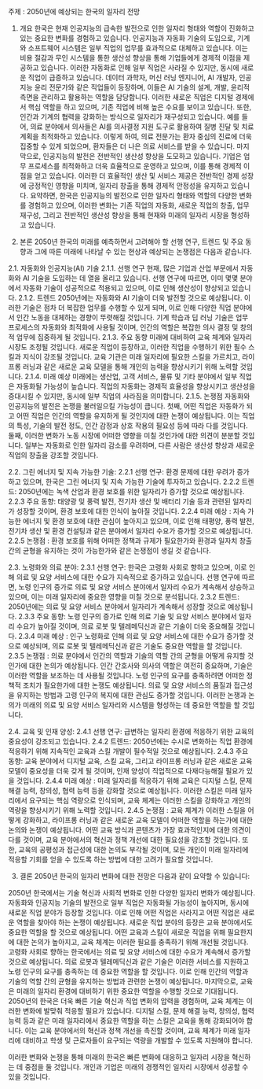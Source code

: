 주제 :  2050년에 예상되는 한국의 일자리 전망

1. 개요
한국은 현재 인공지능의 급속한 발전으로 인한 일자리 형태와 역할이 진화하고 있는 중요한 변화를 경험하고 있습니다. 
인공지능과 자동화 기술의 도입으로, 기계와 소프트웨어 시스템은 일부 직업의 업무를 효과적으로 대체하고 있습니다. 이는 비용 절감과 무인 시스템을 통한 생산성 향상을 통해 기업들에게 경제적 이점을 제공하고 있습니다. 
이러한 자동화로 인해 일부 직업은 사라질 수 있지만, 동시에 새로운 직업이 급증하고 있습니다. 데이터 과학자, 머신 러닝 엔지니어, AI 개발자, 인공지능 윤리 전문가와 같은 직업들이 등장하며, 이들은 AI 기술의 설계, 개발, 윤리적 측면을 관리하고 활용하는 역할을 담당합니다. 
이러한 새로운 직업은 디지털 경제에서 핵심 역할을 하고 있으며, 기존 직업에 비해 높은 수요를 보이고 있습니다.
또한, 인간과 기계의 협력을 강화하는 방식으로 일자리가 재구성되고 있습니다. 예를 들어, 의료 분야에서 의사들은 AI를 의사결정 지원 도구로 활용하여 질병 진달 및 치료 계획을 최적화하고 있습니다. 이렇게 하여, 의료 전문가는 환자 중심의 진료에 더욱 집중할 수 있게 되었으며, 환자들은 더 나은 의료 서비스를 받을 수 있습니다.
마지막으로, 인공지능의 발전은 전반적인 생산성 향상을 도모하고 있습니다. 기업은 업무 프로세스를 최적화하고 더욱 효율적으로 운영하고 있으며, 이를 통해 경제적 이점을 얻고 있습니다. 이러한 더 효율적인 생산 및 서비스 제공은 전반적인 경제 성장에 긍정적인 영향을 미치며, 일자리 창출을 통해 경제적 안정성을 유지하고 있습니다.
요약하면, 한국은 인공지능의 발전으로 인한 일자리 형태와 역할의 다양한 변화를 경험하고 있으며, 이러한 변화는 기존 직업의 자동화, 새로운 직업의 창출, 업무 재구성, 그리고 전반적인 생산성 향상을 통해 현재와 미래의 일자리 시장을 형성하고 있습니다.

2. 본론
2050년 한국의 미래를 예측하면서 고려해야 할 선행 연구, 트렌드 및 주요 동향과 그에 따른 미래에 나타날 수 있는 현상과 예상되는 논쟁점은 다음과 같습니다. 

2.1. 자동화와 인공지능(AI) 기술
2.1.1. 선행 연구
현재, 많은 기업과 산업 부문에서 자동화와 AI 기술을 도입하는 데 열을 올리고 있습니다. 선행 연구에 따르면, 이미 몇몇 분야에서 자동화 기술이 성공적으로 적용되고 있으며, 이로 인해 생산성이 향상되고 있습니다.
2.1.2. 트렌드
2050년에는 자동화와 AI 기술이 더욱 발전할 것으로 예상됩니다. 이러한 기술은 점차 더 복잡한 업무를 수행할 수 있게 되며, 이로 인해 다양한 직업 분야에서 인간 노동을 대체하는 경향이 뚜렷해질 것입니다. 기계 학습과 딥 러닝 기술은 업무 프로세스의 자동화와 최적화에 사용될 것이며, 인간의 역할은 복잡한 의사 결정 및 창의적 업무에 집중하게 될 것입니다.
2.1.3. 주요 동향
미래에 대비하여 교육 체계와 일자리 시장도 조정될 것입니다. 새로운 직업이 등장하고, 이러한 직업을 수행하기 위한 필수 스킬과 지식이 강조될 것입니다. 교육 기관은 미래 일자리에 필요한 스킬을 가르치고, 라이프롱 러닝과 같은 새로운 교육 모델을 통해 개인의 능력을 향상시키기 위해 노력할 것입니다.
2.1.4. 미래 예상
미래에는 생산업, 고객 서비스, 물류 및 기타 분야에서 일부 직업은 자동화될 가능성이 높습니다. 직업의 자동화는 경제적 효율성을 향상시키고 생산성을 증대시킬 수 있지만, 동시에 일부 직업의 사라짐을 의미합니다.
2.1.5. 논쟁점
자동화와 인공지능의 발전은 논쟁을 불러일으킬 가능성이 큽니다. 첫째, 어떤 직업은 자동화가 되고 어떤 직업은 인간의 역할을 유지하게 될 것인지에 대한 논쟁이 예상됩니다. 
이는 직업의 특성, 기술의 발전 정도, 인간 감정과 상호 작용의 필요성 등에 따라 다를 것입니다. 
둘째, 이러한 변화가 노동 시장에 어떠한 영향을 미칠 것인가에 대한 의견이 분분할 것입니다. 일부는 자동화로 인한 일자리 감소를 우려하며, 다른 사람은 생산성 향상과 새로운 직업의 창출을 강조할 것입니다.

2.2. 그린 에너지 및 지속 가능한 기술:
2.2.1 선행 연구: 환경 문제에 대한 우려가 증가하고 있으며, 한국은 그린 에너지 및 지속 가능한 기술에 투자하고 있습니다.
2.2.2 트렌드: 2050년에는 녹색 산업과 환경 보호를 위한 일자리가 증가할 것으로 예상됩니다.
2.2.3 주요 동향: 태양광 및 풍력 발전, 전기차 생산 및 배터리 기술 등과 관련된 일자리가 성장할 것이며, 환경 보호에 대한 인식이 높아질 것입니다.
2.2.4 미래 예상 : 지속 가능한 에너지 및 환경 보호에 대한 관심이 높아지고 있으며, 이로 인해 태평양, 풍력 발전, 전기차 생산 및 환경 컨설팅과 같은 분야에서 일자리 수요가 증가할 것으로 예상됩니다. 
2.2.5 논쟁점 : 환경 보호를 위해 어떠한 정책과 규제가 필요한가와 환경과 일자치 창출 간의 균형을 유지하는 것이 가능한가와 같은 논쟁점이 생길 것 같습니다. 

2.3. 노령화와 의료 분야:
2.3.1 선행 연구: 한국은 고령화 사회로 향하고 있으며, 이로 인해 의료 및 요양 서비스에 대한 수요가 지속적으로 증가하고 있습니다. 
선행 연구에 따르면, 노령 인구의 증가로 의료 및 요양 서비스 분야에서 일자리 수요가 계속해서 상승하고 있으며, 이는 미래 일자리에 중요한 영향을 미칠 것으로 분석됩니다.
2.3.2 트렌드: 2050년에는 의료 및 요양 서비스 분야에서 일자리가 계속해서 성장할 것으로 예상됩니다.
2.3.3 주요 동향: 노령 인구의 증가로 인해 의료 기술 및 요양 서비스 분야에서 일자리 수요가 높아질 것이며, 의료 로봇 및 텔레메딕신과 같은 기술이 더욱 중요해질 것입니다.
2.3.4 미래 예상 : 인구 노령화로 인해 의료 및 요양 서비스에 대한 수요가 증가할 것으로 예상되며, 의료 로봇 및 텔레메딕신과 같은 기술도 중요한 역할을 할 것입니다. 
2.3.5 논쟁점 : 의료 분야에서 인간의 역할과 기술의 역할 간의 균형을 어떻게 유지할 것인가에 대한 논의가 예상됩니다. 인간 간호사와 의사의 역할은 여전히 중요하며, 기술은 이러한 역할을 보조하는 데 사용될 것입니다. 
노령 인구의 요구를 충족하려면 어떠한 정책적 조치가 필요한가에 대한 논쟁도 예상됩니다. 의료 및 요양 서비스의 품질과 접근성을 유지하는 방법과 고령 인구의 복지에 대한 관심도 증가할 것입니다. 이러한 논쟁과 논의가 미래의 의료 및 요양 서비스 일자리와 시스템을 형성하는 데 중요한 역할을 할 것입니다.

2.4. 교육 및 인재 양성:
2.4.1 선행 연구: 급변하는 일자리 환경에 적응하기 위한 교육의 중요성이 강조되고 있습니다.
2.4.2 트렌드: 2050년에는 수시로 변화하는 직업 환경에 적응하기 위해 지속적인 교육과 스킬 개발이 필수적일 것으로 예상됩니다.
2.4.3 주요 동향: 교육 분야에서 디지털 교육, 스킬 교육, 그리고 라이프롱 러닝과 같은 새로운 교육 모델이 중요성을 더욱 갖게 될 것이며, 인재 양성이 직업적으로 다재다능해질 필요가 있을 것입니다.
2.4.4 미래 예상 : 미래 일자리를 적응하기 위해 교육은 디지털 스킬, 문제 해결 능력, 창의성, 협력 능력 등을 강화할 것으로 예상됩니다. 
이러한 스킬은 미래 일자리에서 요구되는 핵심 역량으로 인식되며, 교육 체계는 이러한 스킬을 강화하고 개인의 역량을 향상시키기 위해 노력할 것입니다.
2.4.5 논쟁점 : 교육 체계가 이러한 스킬을 어떻게 강화하고, 라이프롱 러닝과 같은 새로운 교육 모델이 어떠한 역할을 하는가에 대한 논의와 논쟁이 예상됩니다. 
어떤 교육 방식과 콘텐츠가 가장 효과적인지에 대한 의견이 다를 것이며, 교육 분야에서의 혁신과 정책 개선에 대한 필요성을 강조할 것입니다. 또한, 교육의 공평성과 접근성에 대한 논의도 부각될 것이며, 모든 개인이 미래 일자리에 적응할 기회를 얻을 수 있도록 하는 방법에 대한 고려가 필요할 것입니다.

3. 결론
2050년 한국의 일자리 변화에 대한 전망은 다음과 같이 요약할 수 있습니다:

2050년 한국에서는 기술 혁신과 사회적 변화로 인한 다양한 일자리 변화가 예상됩니다. 자동화와 인공지능 기술의 발전으로 일부 직업은 자동화될 가능성이 높아지며, 동시에 새로운 직업 분야가 등장할 것입니다. 이로 인해 어떤 직업은 사라지고 어떤 직업은 새로운 역할을 찾아야 하는 논쟁이 예상됩니다. 
새로운 직업 분야의 등장은 교육 분야에서도 중요한 역할을 할 것으로 예상됩니다. 어떤 교육과 스킬이 새로운 직업을 위해 필요한지에 대한 논의가 높아지고, 교육 체계는 이러한 필요를 충족하기 위해 개선될 것입니다.
고령화 사회로 향하는 한국에서는 의료 및 요양 서비스에 대한 수요가 계속해서 증가할 것으로 예상됩니다. 의료 로봇과 텔레메딕신과 같은 기술은 이러한 서비스를 지원하고 노령 인구의 요구를 충족하는 데 중요한 역할을 할 것입니다. 이로 인해 인간의 역할과 기술의 역할 간의 균형을 유지하는 방법과 관련한 논쟁이 예상됩니다.
마지막으로, 교육은 미래의 일자리 환경에 대비하기 위한 중요한 역할을 수행할 것으로 기대됩니다. 2050년의 한국은 더욱 빠른 기술 혁신과 직업 변화의 압력을 경험하며, 교육 체계는 이러한 변화에 발맞춰 적응할 필요가 있습니다. 디지털 스킬, 문제 해결 능력, 창의성, 협력 능력 등과 같은 미래 일자리에서 중요한 역할을 하는 스킬은 교육을 통해 강화되어야 합니다. 이는 교육 분야에서의 혁신과 정책 개선을 촉진할 것이며, 교육 체계가 미래 일자리에 대비하고 학생 및 근로자들이 요구되는 역량을 개발할 수 있도록 지원해야 합니다.

이러한 변화와 논쟁을 통해 미래의 한국은 빠른 변화에 대응하고 일자리 시장을 혁신하는 데 중점을 둘 것입니다. 개인과 기업은 미래의 경쟁적인 일자리 시장에서 성공할 수 있을 것입니다.
